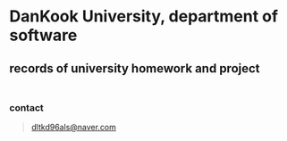 # DanKook University, department of software
## records of university homework and project <br><br>
### contact
> dltkd96als@naver.com
